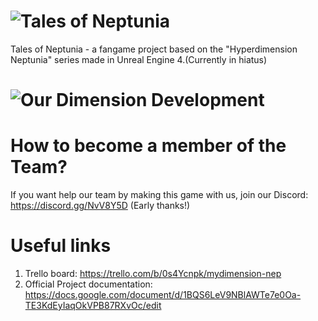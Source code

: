 # ![Tales of Neptunia](https://i.imgur.com/vbgUSiu.png) 
Tales of Neptunia - a fangame project based on the "Hyperdimension Neptunia" series made in Unreal Engine 4.(Currently in hiatus)
# ![Our Dimension Development](https://i.imgur.com/jcB4q5n.pngg) 
# How to become a member of the Team?
If you want help our team by making this game with us, join our Discord: https://discord.gg/NvV8Y5D (Early thanks!)
# Useful links
1. Trello board: https://trello.com/b/0s4Ycnpk/mydimension-nep
2. Official Project documentation: https://docs.google.com/document/d/1BQS6LeV9NBlAWTe7e0Oa-TE3KdEyIaqOkVPB87RXvOc/edit
